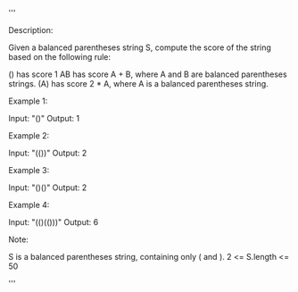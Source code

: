 '''

Description:

Given a balanced parentheses string S, compute the score of the string based on the following rule:

() has score 1
AB has score A + B, where A and B are balanced parentheses strings.
(A) has score 2 * A, where A is a balanced parentheses string.
 

Example 1:

Input: "()"
Output: 1



Example 2:

Input: "(())"
Output: 2



Example 3:

Input: "()()"
Output: 2



Example 4:

Input: "(()(()))"
Output: 6
 

Note:

S is a balanced parentheses string, containing only ( and ).
2 <= S.length <= 50

'''